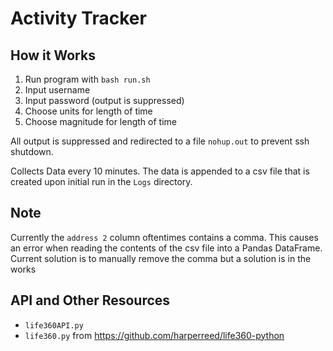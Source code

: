 # Activity Tracker

## How it Works
1. Run program with `bash run.sh`
2. Input username 
3. Input password (output is suppressed)
4. Choose units for length of time
5. Choose magnitude for length of time

All output is suppressed and redirected to a file `nohup.out` to prevent ssh shutdown.

Collects Data every 10 minutes. The data is appended to a csv file that is created upon initial 
run in the `Logs` directory. 

## Note
Currently the `address 2` column oftentimes contains a comma. This causes an error when reading 
the contents of the csv file into a Pandas DataFrame. Current solution is to manually remove the 
comma but a solution is in the works

## API and Other Resources
- `life360API.py`
 - `life360.py` from https://github.com/harperreed/life360-python

